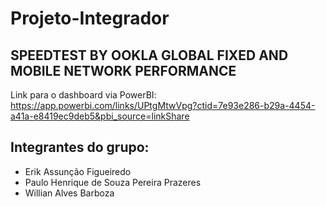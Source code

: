 # Projeto-Integrador
## SPEEDTEST BY OOKLA GLOBAL FIXED AND MOBILE NETWORK PERFORMANCE

Link para o dashboard via PowerBI: https://app.powerbi.com/links/UPtgMtwVpg?ctid=7e93e286-b29a-4454-a41a-e8419ec9deb5&pbi_source=linkShare


## Integrantes do grupo:
- Erik Assunção Figueiredo
- Paulo Henrique de Souza Pereira Prazeres
- Willian Alves Barboza 
